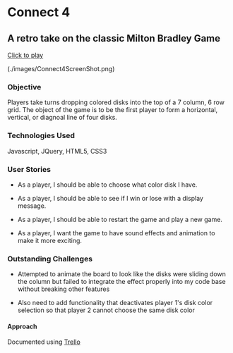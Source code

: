 # Connect 4

## A retro take on the classic Milton Bradley Game

[Click to play](https://annaboeri.github.io/connect-4/)

(./images/Connect4ScreenShot.png)

### Objective
Players take turns dropping colored disks into the top of a 7 column, 6 row grid. The object of the game is to be the first player to form a horizontal, vertical, or diagnoal line of four disks.

### Technologies Used
Javascript, JQuery, HTML5, CSS3

### User Stories
* As a player, I should be able to choose what color disk I have.

* As a player, I should be able to see if I win or lose with a display message.

* As a player, I should be able to restart the game and play a new game.

* As a player, I want the game to have sound effects and animation to make it more exciting.

### Outstanding Challenges

* Attempted to animate the board to look like the disks were sliding down the column but failed to integrate the effect properly into my code base without breaking other features

* Also need to add functionality that deactivates player 1's disk color selection so that player 2 cannot choose the same disk color

#### Approach
Documented using [Trello](https://trello.com/b/Y4wQH05J/wdi-project-1-connect-4) 
